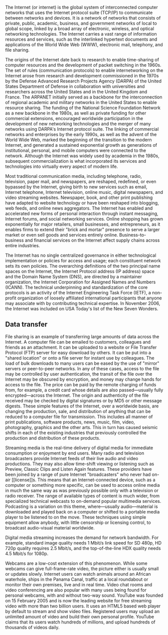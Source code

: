 The Internet (or internet) is the global system of interconnected computer networks that uses the Internet protocol suite (TCP/IP) to communicate between networks and devices. It is a network of networks that consists of private, public, academic, business, and government networks of local to global scope, linked by a broad array of electronic, wireless, and optical networking technologies. The Internet carries a vast range of information resources and services, such as the interlinked hypertext documents and applications of the World Wide Web (WWW), electronic mail, telephony, and file sharing.

The origins of the Internet date back to research to enable time-sharing of computer resources and the development of packet switching in the 1960s. The set of rules (communication protocols) to enable internetworking on the Internet arose from research and development commissioned in the 1970s by the Defense Advanced Research Projects Agency (DARPA) of the United States Department of Defense in collaboration with universities and researchers across the United States and in the United Kingdom and France. The ARPANET initially served as a backbone for the interconnection of regional academic and military networks in the United States to enable resource sharing. The funding of the National Science Foundation Network as a new backbone in the 1980s, as well as private funding for other commercial extensions, encouraged worldwide participation in the development of new networking technologies and the merger of many networks using DARPA's Internet protocol suite. The linking of commercial networks and enterprises by the early 1990s, as well as the advent of the World Wide Web, marked the beginning of the transition to the modern Internet, and generated a sustained exponential growth as generations of institutional, personal, and mobile computers were connected to the network. Although the Internet was widely used by academia in the 1980s, subsequent commercialization is what incorporated its services and technologies into virtually every aspect of modern life.

Most traditional communication media, including telephone, radio, television, paper mail, and newspapers, are reshaped, redefined, or even bypassed by the Internet, giving birth to new services such as email, Internet telephone, Internet television, online music, digital newspapers, and video streaming websites. Newspaper, book, and other print publishing have adapted to website technology or have been reshaped into blogging, web feeds, and online news aggregators. The Internet has enabled and accelerated new forms of personal interaction through instant messaging, Internet forums, and social networking services. Online shopping has grown exponentially for major retailers, small businesses, and entrepreneurs, as it enables firms to extend their "brick and mortar" presence to serve a larger market or even sell goods and services entirely online. Business-to-business and financial services on the Internet affect supply chains across entire industries.

The Internet has no single centralized governance in either technological implementation or policies for access and usage; each constituent network sets its own policies. The overarching definitions of the two principal name spaces on the Internet, the Internet Protocol address (IP address) space and the Domain Name System (DNS), are directed by a maintainer organization, the Internet Corporation for Assigned Names and Numbers (ICANN). The technical underpinning and standardization of the core protocols is an activity of the Internet Engineering Task Force (IETF), a non-profit organization of loosely affiliated international participants that anyone may associate with by contributing technical expertise. In November 2006, the Internet was included on USA Today's list of the New Seven Wonders.

## Data transfer

File sharing is an example of transferring large amounts of data across the Internet. A computer file can be emailed to customers, colleagues and friends as an attachment. It can be uploaded to a website or File Transfer Protocol (FTP) server for easy download by others. It can be put into a "shared location" or onto a file server for instant use by colleagues. The load of bulk downloads to many users can be eased by the use of "mirror" servers or peer-to-peer networks. In any of these cases, access to the file may be controlled by user authentication, the transit of the file over the Internet may be obscured by encryption, and money may change hands for access to the file. The price can be paid by the remote charging of funds from, for example, a credit card whose details are also passed—usually fully encrypted—across the Internet. The origin and authenticity of the file received may be checked by digital signatures or by MD5 or other message digests. These simple features of the Internet, over a worldwide basis, are changing the production, sale, and distribution of anything that can be reduced to a computer file for transmission. This includes all manner of print publications, software products, news, music, film, video, photography, graphics and the other arts. This in turn has caused seismic shifts in each of the existing industries that previously controlled the production and distribution of these products.

Streaming media is the real-time delivery of digital media for immediate consumption or enjoyment by end users. Many radio and television broadcasters provide Internet feeds of their live audio and video productions. They may also allow time-shift viewing or listening such as Preview, Classic Clips and Listen Again features. These providers have been joined by a range of pure Internet "broadcasters" who never had on-air [[license]]s. This means that an Internet-connected device, such as a computer or something more specific, can be used to access online media in much the same way as was previously possible only with a television or radio receiver. The range of available types of content is much wider, from specialized technical webcasts to on-demand popular multimedia services. Podcasting is a variation on this theme, where—usually audio—material is downloaded and played back on a computer or shifted to a portable media player to be listened to on the move. These techniques using simple equipment allow anybody, with little censorship or licensing control, to broadcast audio-visual material worldwide.

Digital media streaming increases the demand for network bandwidth. For example, standard image quality needs 1 Mbit/s link speed for SD 480p, HD 720p quality requires 2.5 Mbit/s, and the top-of-the-line HDX quality needs 4.5 Mbit/s for 1080p.

Webcams are a low-cost extension of this phenomenon. While some webcams can give full-frame-rate video, the picture either is usually small or updates slowly. Internet users can watch animals around an African waterhole, ships in the Panama Canal, traffic at a local roundabout or monitor their own premises, live and in real time. Video chat rooms and video conferencing are also popular with many uses being found for personal webcams, with and without two-way sound. YouTube was founded on 15 February 2005 and is now the leading website for free streaming video with more than two billion users. It uses an HTML5 based web player by default to stream and show video files. Registered users may upload an unlimited amount of video and build their own personal profile. YouTube claims that its users watch hundreds of millions, and upload hundreds of thousands of videos daily. 